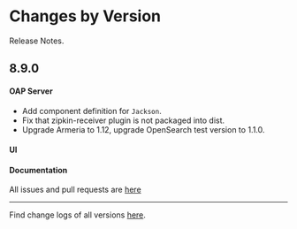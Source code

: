 Changes by Version
==================
Release Notes.

8.9.0
------------------

#### OAP Server
* Add component definition for `Jackson`.
* Fix that zipkin-receiver plugin is not packaged into dist.
* Upgrade Armeria to 1.12, upgrade OpenSearch test version to 1.1.0.

#### UI

#### Documentation


All issues and pull requests are [here](https://github.com/apache/skywalking/milestone/101?closed=1)

------------------
Find change logs of all versions [here](changes).
